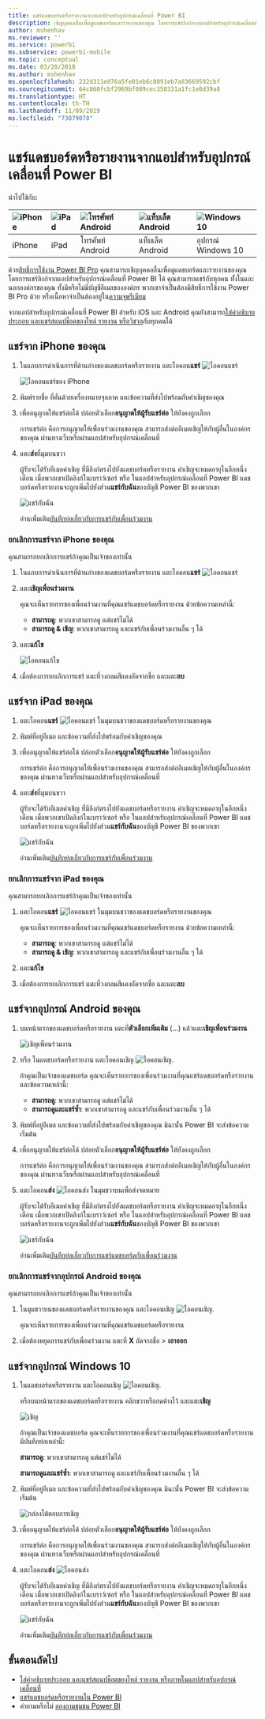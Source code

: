 ```yaml
---
title: แชร์แดชบอร์ดหรือรายงานจากแอปสำหรับอุปกรณ์เคลื่อนที่ Power BI
description: เชิญบุคคลอื่นเพื่อดูแดชบอร์ดและรายงานของคุณ โดยการแชร์ลิงก์จากแอปสำหรับอุปกรณ์เคลื่อนที่ Power BI เรียนรู้วิธีการ
author: mshenhav
ms.reviewer: ''
ms.service: powerbi
ms.subservice: powerbi-mobile
ms.topic: conceptual
ms.date: 03/20/2018
ms.author: mshenhav
ms.openlocfilehash: 232d311e876a5fe01eb6c8091eb7a83669592cbf
ms.sourcegitcommit: 64c860fcbf2969bf089cec358331a1fc1e0d39a8
ms.translationtype: HT
ms.contentlocale: th-TH
ms.lasthandoff: 11/09/2019
ms.locfileid: "73879078"
---
```

# <a name="share-a-dashboard-or-report-from-the-power-bi-mobile-apps"></a>แชร์แดชบอร์ดหรือรายงานจากแอปสำหรับอุปกรณ์เคลื่อนที่ Power BI
นำไปใช้กับ:

| ![iPhone](./media/mobile-share-dashboard-from-the-mobile-apps/iphone-logo-50-px.png) | ![iPad](./media/mobile-share-dashboard-from-the-mobile-apps/ipad-logo-50-px.png) | ![โทรศัพท์ Android](./media/mobile-share-dashboard-from-the-mobile-apps/android-phone-logo-50-px.png) | ![แท็บเล็ต Android](./media/mobile-share-dashboard-from-the-mobile-apps/android-tablet-logo-50-px.png) | ![Windows 10](./media/mobile-share-dashboard-from-the-mobile-apps/win-10-logo-50-px.png) |
|:--- |:--- |:--- |:--- |:--- |
| iPhone |iPad |โทรศัพท์ Android |แท็บเล็ต Android |อุปกรณ์ Windows 10 |

ด้วย[สิทธิ์การใช้งาน Power BI Pro](../../service-features-license-type.md) คุณสามารถเชิญบุคคลอื่นเพื่อดูแดชบอร์ดและรายงานของคุณ โดยการแชร์ลิงก์จากแอปสำหรับอุปกรณ์เคลื่อนที่ Power BI ได้ คุณสามารถแชร์กับทุกคน ทั้งในและนอกองค์กรของคุณ ทั้งมีหรือไม่มีบัญชีอีเมลขององค์กร พวกเขาจำเป็นต้องมีสิทธิ์การใช้งาน Power BI Pro ด้วย หรือเนื้อหาจำเป็นต้องอยู่ใน[ความจุพรีเมียม](../../service-premium-what-is.md)

จากแอปสำหรับอุปกรณ์เคลื่อนที่ Power BI สำหรับ iOS และ Android คุณยังสามารถ[ใส่คำอธิบายประกอบ และแชร์สแนปช็อตของไทล์ รายงาน หรือวิชวล](mobile-annotate-and-share-a-tile-from-the-mobile-apps.md)กับทุกคนได้ 

## <a name="share-from-your-iphone"></a>แชร์จาก iPhone ของคุณ
1. ในแถบการดำเนินการที่ด้านล่างของแดชบอร์ดหรือรายงาน แตะไอคอน**แชร์** ![ไอคอนแชร์](././media/mobile-share-dashboard-from-the-mobile-apps/power-bi-iphone-share-dashboard-icon.png)
   
   ![ไอคอนแชร์ของ iPhone](./media/mobile-share-dashboard-from-the-mobile-apps/power-bi-iphone-dashboard-invite.png)
2. พิมพ์รายชื่อ ที่คั่นด้วยเครื่องหมายจุลภาค และข้อความที่ส่งไปพร้อมกับคำเชิญของคุณ
3. เพื่ออนุญาตให้แชร์ต่อได้ ปล่อยตัวเลือก**อนุญาตให้ผู้รับแชร์ต่อ** ให้ยังคงถูกเลือก
   
   การแชร์ต่อ คือการอนุญาตให้เพื่อนร่วมงานของคุณ สามารถส่งต่ออีเมลเชิญให้กับผู้อื่นในองค์กรของคุณ ผ่านทางเว็บหรือผ่านแอปสำหรับอุปกรณ์เคลื่อนที่
5. แตะ**ส่ง**ที่มุมบนขวา
   
   ผู้รับจะได้รับอีเมลคำเชิญ ที่มีลิงก์ตรงไปยังแดชบอร์ดหรือรายงาน คำเชิญจะหมดอายุในอีกหนึ่งเดือน เมื่อพวกเขาเปิดลิงก์ในเบราว์เซอร์ หรือ ในแอปสำหรับอุปกรณ์เคลื่อนที่ Power BI แดชบอร์ดหรือรายงานจะถูกเพิ่มไปยังส่วน**แชร์กับฉัน**ของบัญชี Power BI ของพวกเขา
   
   ![แชร์กับฉัน](./././media/mobile-share-dashboard-from-the-mobile-apps/power-bi-iphone-shared-with-me-left-nav.png)
   
   อ่านเพิ่มเติม[บันทึกย่อเกี่ยวกับการแชร์กับเพื่อนร่วมงาน](../../service-share-dashboards.md)

### <a name="unshare-from-your-iphone"></a>ยกเลิกการแชร์จาก iPhone ของคุณ
คุณสามารถยกเลิกการแชร์ถ้าคุณเป็นเจ้าของเท่านั้น

1. ในแถบการดำเนินการที่ด้านล่างของแดชบอร์ดหรือรายงาน แตะไอคอน**แชร์** ![ไอคอนแชร์](././media/mobile-share-dashboard-from-the-mobile-apps/power-bi-iphone-share-dashboard-icon.png)
2. แตะ**เชิญเพื่อนร่วมงาน**
   
   คุณจะเห็นรายการของเพื่อนร่วมงานที่คุณแชร์แดชบอร์ดหรือรายงาน ด้วยข้อความเหล่านี้:
   
   * **สามารถดู**: พวกเขาสามารถดู แต่แชร์ไม่ได้
   * **สามารถดู & เชิญ**: พวกเขาสามารถดู และแชร์กับเพื่อนร่วมงานอื่น ๆ ได้
1. แตะ**แก้ไข**
   
    ![ไอคอนแก้ไข](./media/mobile-share-dashboard-from-the-mobile-apps/power-bi-iphone-edit-invite-dashboard.png)
4. เมื่อต้องการยกเลิกการแชร์ แตะที่วงกลมสีแดงถัดจากชื่อ และแตะ**ลบ**

## <a name="share-from-your-ipad"></a>แชร์จาก iPad ของคุณ
1. แตะไอคอน**แชร์** ![ไอคอนแชร์](././media/mobile-share-dashboard-from-the-mobile-apps/pbi_ipad_shareiconblk.png) ในมุมบนขวาของแดชบอร์ดหรือรายงานของคุณ
2. พิมพ์ที่อยู่อีเมล และข้อความที่ส่งไปพร้อมกับคำเชิญของคุณ
3. เพื่ออนุญาตให้แชร์ต่อได้ ปล่อยตัวเลือก**อนุญาตให้ผู้รับแชร์ต่อ** ให้ยังคงถูกเลือก
   
   การแชร์ต่อ คือการอนุญาตให้เพื่อนร่วมงานของคุณ สามารถส่งต่ออีเมลเชิญให้กับผู้อื่นในองค์กรของคุณ ผ่านทางเว็บหรือผ่านแอปสำหรับอุปกรณ์เคลื่อนที่ 

4. แตะ**ส่ง**ที่มุมบนขวา
   
   ผู้รับจะได้รับอีเมลคำเชิญ ที่มีลิงก์ตรงไปยังแดชบอร์ดหรือรายงาน คำเชิญจะหมดอายุในอีกหนึ่งเดือน เมื่อพวกเขาเปิดลิงก์ในเบราว์เซอร์ หรือ ในแอปสำหรับอุปกรณ์เคลื่อนที่ Power BI แดชบอร์ดหรือรายงานจะถูกเพิ่มไปยังส่วน**แชร์กับฉัน**ของบัญชี Power BI ของพวกเขา
   
   ![แชร์กับฉัน](./././media/mobile-share-dashboard-from-the-mobile-apps/power-bi-iphone-shared-with-me-left-nav.png)
   
   อ่านเพิ่มเติม[บันทึกย่อเกี่ยวกับการแชร์กับเพื่อนร่วมงาน](../../service-share-dashboards.md)

### <a name="unshare-from-your-ipad"></a>ยกเลิกการแชร์จาก iPad ของคุณ
คุณสามารถยกเลิกการแชร์ถ้าคุณเป็นเจ้าของเท่านั้น

1. แตะไอคอน**แชร์** ![ไอคอนแชร์](././media/mobile-share-dashboard-from-the-mobile-apps/pbi_ipad_shareiconblk.png) ในมุมบนขวาของแดชบอร์ดหรือรายงานของคุณ
   
   คุณจะเห็นรายการของเพื่อนร่วมงานที่คุณแชร์แดชบอร์ดหรือรายงาน ด้วยข้อความเหล่านี้:
   
   * **สามารถดู**: พวกเขาสามารถดู แต่แชร์ไม่ได้
   * **สามารถดู & เชิญ**: พวกเขาสามารถดู และแชร์กับเพื่อนร่วมงานอื่น ๆ ได้
2. แตะ**แก้ไข**
3. เมื่อต้องการยกเลิกการแชร์ แตะที่วงกลมสีแดงถัดจากชื่อ และแตะ**ลบ**

## <a name="share-from-your-android-device"></a>แชร์จากอุปกรณ์ Android ของคุณ
1. บนหน้าแรกของแดชบอร์ดหรือรายงาน แตะที่**ตัวเลือกเพิ่มเติม** (...) แล้วแตะ**เชิญเพื่อนร่วมงาน**
   
   ![เชิญเพื่อนร่วมงาน](./media/mobile-share-dashboard-from-the-mobile-apps/power-bi-android-tablet-share-dashboard.png)
2. หรือ ในแดชบอร์ดหรือรายงาน แตะไอคอนเชิญ ![ไอคอนเชิญ](././media/mobile-share-dashboard-from-the-mobile-apps/power-bi-android-invite-icon.png).

    ถ้าคุณเป็นเจ้าของแดชบอร์ด คุณจะเห็นรายการของเพื่อนร่วมงานที่คุณแชร์แดชบอร์ดหรือรายงาน และข้อความเหล่านี้:

    -   **สามารถดู**: พวกเขาสามารถดู แต่แชร์ไม่ได้
    -   **สามารถดูและแชร์ซ้ำ**: พวกเขาสามารถดู และแชร์กับเพื่อนร่วมงานอื่น ๆ ได้

1. พิมพ์ที่อยู่อีเมล และข้อความที่ส่งไปพร้อมกับคำเชิญของคุณ มิฉะนั้น Power BI จะส่งข้อความเริ่มต้น
2. เพื่ออนุญาตให้แชร์ต่อได้ ปล่อยตัวเลือก**อนุญาตให้ผู้รับแชร์ต่อ** ให้ยังคงถูกเลือก
   
   การแชร์ต่อ คือการอนุญาตให้เพื่อนร่วมงานของคุณ สามารถส่งต่ออีเมลเชิญให้กับผู้อื่นในองค์กรของคุณ ผ่านทางเว็บหรือผ่านแอปสำหรับอุปกรณ์เคลื่อนที่
   
1. แตะไอคอน**ส่ง** ![ไอคอนส่ง](./media/mobile-share-dashboard-from-the-mobile-apps/pbi_andr_sendplane.png) ในมุมขวาบนเพื่อส่งจดหมาย
   
   ผู้รับจะได้รับอีเมลคำเชิญ ที่มีลิงก์ตรงไปยังแดชบอร์ดหรือรายงาน คำเชิญจะหมดอายุในอีกหนึ่งเดือน เมื่อพวกเขาเปิดลิงก์ในเบราว์เซอร์ หรือ ในแอปสำหรับอุปกรณ์เคลื่อนที่ Power BI แดชบอร์ดหรือรายงานจะถูกเพิ่มไปยังส่วน**แชร์กับฉัน**ของบัญชี Power BI ของพวกเขา
   
   ![แชร์กับฉัน](./media/mobile-share-dashboard-from-the-mobile-apps/power-bi-android-shared-with-me-left-nav.png)
   
   อ่านเพิ่มเติม[บันทึกย่อเกี่ยวกับการแชร์แดชบอร์ดกับเพื่อนร่วมงาน](../../service-share-dashboards.md)

### <a name="unshare-from-your-android-device"></a>ยกเลิกการแชร์จากอุปกรณ์ Android ของคุณ
คุณสามารถยกเลิกการแชร์ถ้าคุณเป็นเจ้าของเท่านั้น

1. ในมุมขวาบนของแดชบอร์ดหรือรายงานของคุณ แตะไอคอนเชิญ ![ไอคอนเชิญ](././media/mobile-share-dashboard-from-the-mobile-apps/power-bi-android-invite-icon.png). 
   
   คุณจะเห็นรายการของเพื่อนร่วมงานที่คุณแชร์แดชบอร์ดหรือรายงาน
2. เมื่อต้องหยุดการแชร์กับเพื่อนร่วมงาน แตะที่ **X** ถัดจากชื่อ \> **เอาออก**

## <a name="share-from-your-windows-10-device"></a>แชร์จากอุปกรณ์ Windows 10
1. ในแดชบอร์ดหรือรายงาน แตะไอคอนเชิญ ![ไอคอนเชิญ](./media/mobile-share-dashboard-from-the-mobile-apps/pbi_andr_inviteicon.png).
   
   หรือบนหน้าแรกของแดชบอร์ดหรือรายงาน คลิกขวาหรือกดค้างไว้ และแตะ**เชิญ**
   
   ![เชิญ](./media/mobile-share-dashboard-from-the-mobile-apps/pbi_win10_sharedash.png)
   
   ถ้าคุณเป็นเจ้าของแดชบอร์ด คุณจะเห็นรายการของเพื่อนร่วมงานที่คุณแชร์แดชบอร์ดหรือรายงาน มีบันทึกย่อเหล่านี้:
   
   **สามารถดู**: พวกเขาสามารถดู แต่แชร์ไม่ได้
   
   **สามารถดูและแชร์ซ้ำ**: พวกเขาสามารถดู และแชร์กับเพื่อนร่วมงานอื่น ๆ ได้
2. พิมพ์ที่อยู่อีเมล และข้อความที่ส่งไปพร้อมกับคำเชิญของคุณ มิฉะนั้น Power BI จะส่งข้อความเริ่มต้น
   
   ![กล่องโต้ตอบการเชิญ](./media/mobile-share-dashboard-from-the-mobile-apps/power-bi-windows-10-share-dashboard.png)
3. เพื่ออนุญาตให้แชร์ต่อได้ ปล่อยตัวเลือก**อนุญาตให้ผู้รับแชร์ต่อ** ให้ยังคงถูกเลือก
   
   การแชร์ต่อ คือการอนุญาตให้เพื่อนร่วมงานของคุณ สามารถส่งต่ออีเมลเชิญให้กับผู้อื่นในองค์กรของคุณ ผ่านทางเว็บหรือผ่านแอปสำหรับอุปกรณ์เคลื่อนที่
   
1. แตะไอคอน**ส่ง** ![ไอคอนส่ง](./media/mobile-share-dashboard-from-the-mobile-apps/pbi_win10ph_sendicon.png)
   
   ผู้รับจะได้รับอีเมลคำเชิญ ที่มีลิงก์ตรงไปยังแดชบอร์ดหรือรายงาน คำเชิญจะหมดอายุในอีกหนึ่งเดือน เมื่อพวกเขาเปิดลิงก์ในเบราว์เซอร์ หรือ ในแอปสำหรับอุปกรณ์เคลื่อนที่ Power BI แดชบอร์ดหรือรายงานจะถูกเพิ่มไปยังส่วน**แชร์กับฉัน**ของบัญชี Power BI ของพวกเขา
   
   ![แชร์กับฉัน](./././media/mobile-share-dashboard-from-the-mobile-apps/power-bi-iphone-shared-with-me-left-nav.png)
   
   อ่านเพิ่มเติม[บันทึกย่อเกี่ยวกับการแชร์กับเพื่อนร่วมงาน](../../service-share-dashboards.md)

## <a name="next-steps"></a>ขั้นตอนถัดไป
* [ใส่คำอธิบายประกอบ และแชร์สแนปช็อตของไทล์ รายงาน หรือภาพในแอปสำหรับอุปกรณ์เคลื่อนที่](mobile-annotate-and-share-a-tile-from-the-mobile-apps.md)
* [แชร์แดชบอร์ดหรือรายงานใน Power BI](../../service-share-dashboards.md)
* คำถามหรือไม่ [ลองถามชุมชน Power BI](https://community.powerbi.com/)

